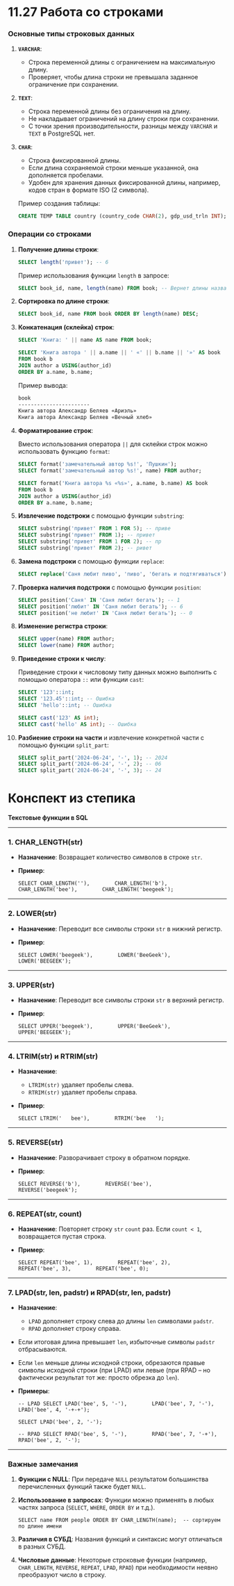 # 11.27 Работа со строками

### Основные типы строковых данных

1. **`VARCHAR`**:
    - Строка переменной длины с ограничением на максимальную длину.
    - Проверяет, чтобы длина строки не превышала заданное ограничение при сохранении.
2. **`TEXT`**:
    - Строка переменной длины без ограничения на длину.
    - Не накладывает ограничений на длину строки при сохранении.
    - С точки зрения производительности, разницы между `VARCHAR` и `TEXT` в PostgreSQL нет.
3. **`CHAR`**:
    - Строка фиксированной длины.
    - Если длина сохраняемой строки меньше указанной, она дополняется пробелами.
    - Удобен для хранения данных фиксированной длины, например, кодов стран в формате ISO (2 символа).
    
    Пример создания таблицы:
    
    ```sql
    CREATE TEMP TABLE country (country_code CHAR(2), gdp_usd_trln INT);
    ```
    

### Операции со строками

1. **Получение длины строки**:
    
    ```sql
    SELECT length('привет'); -- 6
    ```
    
    Пример использования функции `length` в запросе:
    
    ```sql
    SELECT book_id, name, length(name) FROM book; -- Вернет длины названий книг
    ```
    
2. **Сортировка по длине строки**:
    
    ```sql
    SELECT book_id, name FROM book ORDER BY length(name) DESC;
    ```
    
3. **Конкатенация (склейка) строк**:
    
    ```sql
    SELECT 'Книга: ' || name AS name FROM book;
    
    SELECT 'Книга автора ' || a.name || ' «' || b.name || '»' AS book
    FROM book b
    JOIN author a USING(author_id)
    ORDER BY a.name, b.name;
    ```
    
    Пример вывода:
    
    ```markdown
    book
    -----------------------
    Книга автора Александр Беляев «Ариэль»
    Книга автора Александр Беляев «Вечный хлеб»
    ```
    
4. **Форматирование строк**:
    
    Вместо использования оператора `||` для склейки строк можно использовать функцию `format`:
    
    ```sql
    SELECT format('замечательный автор %s!', 'Пушкин');
    SELECT format('замечательный автор %s!', name) FROM author;
    
    SELECT format('Книга автора %s «%s»', a.name, b.name) AS book
    FROM book b
    JOIN author a USING(author_id)
    ORDER BY a.name, b.name;
    ```
    
5. **Извлечение подстроки** с помощью функции `substring`:
    
    ```sql
    SELECT substring('привет' FROM 1 FOR 5); -- приве
    SELECT substring('привет' FROM 1); -- привет
    SELECT substring('привет' FROM 1 FOR 2); -- пр
    SELECT substring('привет' FROM 2); -- ривет
    ```
    
6. **Замена подстроки** с помощью функции `replace`:
    
    ```sql
    SELECT replace('Саня любит пиво', 'пиво', 'бегать и подтягиваться'); -- Саня любит бегать и подтягиваться
    ```
    
7. **Проверка наличия подстроки** с помощью функции `position`:
    
    ```sql
    SELECT position('Саня' IN 'Саня любит бегать'); -- 1
    SELECT position('любит' IN 'Саня любит бегать'); -- 6
    SELECT position('не любит' IN 'Саня любит бегать'); -- 0
    ```
    
8. **Изменение регистра строки**:
    
    ```sql
    SELECT upper(name) FROM author;
    SELECT lower(name) FROM author;
    ```
    
9. **Приведение строки к числу**:
    
    Приведение строки к числовому типу данных можно выполнить с помощью оператора `::` или функции `cast`:
    
    ```sql
    SELECT '123'::int;
    SELECT '123.45'::int; -- Ошибка
    SELECT 'hello'::int; -- Ошибка
    
    SELECT cast('123' AS int);
    SELECT cast('hello' AS int); -- Ошибка
    ```
    
10. **Разбиение строки на части** и извлечение конкретной части с помощью функции `split_part`:
    
    ```sql
    SELECT split_part('2024-06-24', '-', 1); -- 2024
    SELECT split_part('2024-06-24', '-', 2); -- 06
    SELECT split_part('2024-06-24', '-', 3); -- 24
    ```

# Конспект из степика

**Текстовые функции в SQL**

---

### 1. CHAR_LENGTH(str)

- **Назначение**: Возвращает количество символов в строке `str`.
- **Пример**:
    
    `SELECT CHAR_LENGTH(''),        CHAR_LENGTH('b'),        CHAR_LENGTH('bee'),        CHAR_LENGTH('beegeek');`

---

### 2. LOWER(str)

- **Назначение**: Переводит все символы строки `str` в нижний регистр.
- **Пример**:
    
    `SELECT LOWER('beegeek'),        LOWER('BeeGeek'),        LOWER('BEEGEEK');`
    

---

### 3. UPPER(str)

- **Назначение**: Переводит все символы строки `str` в верхний регистр.
- **Пример**:
    
    `SELECT UPPER('beegeek'),        UPPER('BeeGeek'),        UPPER('BEEGEEK');`
    

---

### 4. LTRIM(str) и RTRIM(str)

- **Назначение**:
    - `LTRIM(str)` удаляет пробелы слева.
    - `RTRIM(str)` удаляет пробелы справа.
- **Пример**:
    
    `SELECT LTRIM('   bee'),        RTRIM('bee   ');`
    

---

### 5. REVERSE(str)

- **Назначение**: Разворачивает строку в обратном порядке.
- **Пример**:
    
    `SELECT REVERSE('b'),        REVERSE('bee'),        REVERSE('beegeek');`
    

---

### 6. REPEAT(str, count)

- **Назначение**: Повторяет строку `str` `count` раз. Если `count < 1`, возвращается пустая строка.
- **Пример**:
    
    `SELECT REPEAT('bee', 1),        REPEAT('bee', 2),        REPEAT('bee', 3),        REPEAT('bee', 0);`
    

---

### 7. LPAD(str, len, padstr) и RPAD(str, len, padstr)

- **Назначение**:
    
    - `LPAD` дополняет строку слева до длины `len` символами `padstr`.
    - `RPAD` дополняет строку справа.
- Если итоговая длина превышает `len`, избыточные символы `padstr` отбрасываются.
    
- Если `len` меньше длины исходной строки, обрезаются правые символы исходной строки (при LPAD) или левые (при RPAD – но фактически результат тот же: просто обрезка до `len`).
    
- **Примеры**:
    
    `-- LPAD SELECT LPAD('bee', 5, '-'),        LPAD('bee', 7, '-'),        LPAD('bee', 4, '-+-+');`
    
    `SELECT LPAD('bee', 2, '-');`
    
    `-- RPAD SELECT RPAD('bee', 5, '-'),        RPAD('bee', 7, '-+'),        RPAD('bee', 2, '-');`
    

---

### Важные замечания

1. **Функции с NULL**: При передаче `NULL` результатом большинства перечисленных функций также будет `NULL`.
2. **Использование в запросах**: Функции можно применять в любых частях запроса (`SELECT`, `WHERE`, `ORDER BY` и т.д.).
    
    `SELECT name FROM people ORDER BY CHAR_LENGTH(name);  -- сортируем по длине имени`
    
3. **Различия в СУБД**: Названия функций и синтаксис могут отличаться в разных СУБД.
4. **Числовые данные**: Некоторые строковые функции (например, `CHAR_LENGTH`, `REVERSE`, `REPEAT`, `LPAD`, `RPAD`) при необходимости неявно преобразуют число в строку.